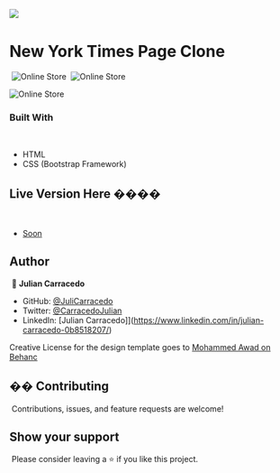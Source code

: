 ![](https://img.shields.io/badge/Microverse-blueviolet)
​
# New York Times Page Clone
​
![Online Store](https://github.com/JuliCarracedo/HTML-CSS-Capstone/blob/basicDesign/Header&Carousel.png)
​
![Online Store](https://github.com/JuliCarracedo/HTML-CSS-Capstone/blob/basicDesign/Categories.png)

![Online Store](https://github.com/JuliCarracedo/HTML-CSS-Capstone/blob/basicDesign/Footer.png)
​
### Built With
​
- HTML
- CSS (Bootstrap Framework)
​
## Live Version Here ����️
​
- [Soon]()
​
## Author
​
👤 **Julian Carracedo**
​
- GitHub: [@JuliCarracedo](https://github.com/JuliCarracedo)
- Twitter: [@CarracedoJulian](https://twitter.com/CarracedoJulian)
- LinkedIn: [Julian Carracedo]](https://www.linkedin.com/in/julian-carracedo-0b8518207/)

Creative License for the design template goes to [Mohammed Awad on Behanc](https://www.behance.net/M_Awad)
​
## �� Contributing
​
Contributions, issues, and feature requests are welcome!
​
​
## Show your support
​
Please consider leaving a ⭐️ if you like this project.
​
